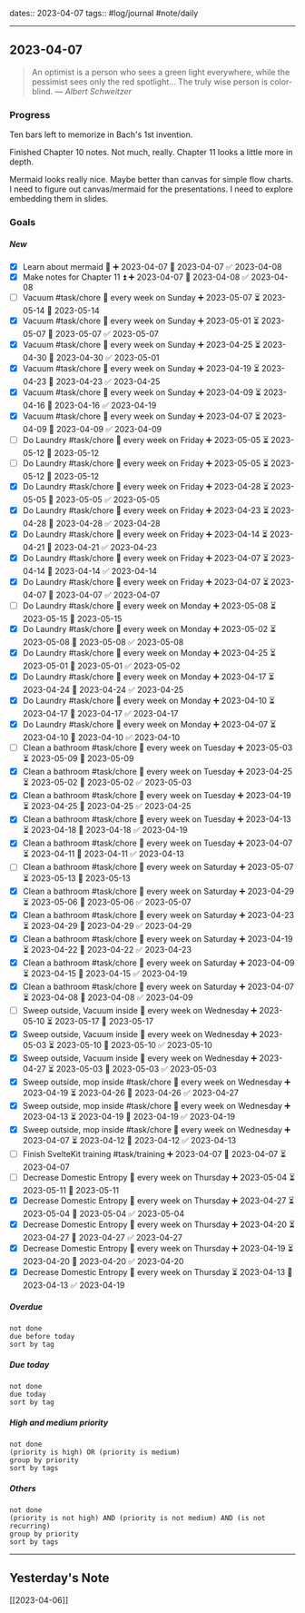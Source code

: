 dates:: 2023-04-07
tags:: #log/journal #note/daily 

---
## 2023-04-07

> An optimist is a person who sees a green light everywhere, while the pessimist sees only the red spotlight... The truly wise person is color-blind.
> — <cite>Albert Schweitzer</cite>

### Progress

Ten bars left to memorize in Bach's 1st invention.

Finished Chapter 10 notes. Not much, really. Chapter 11 looks a little more in depth.

Mermaid looks really nice. Maybe better than canvas for simple flow charts. I need to figure out canvas/mermaid for the presentations. I need to explore embedding them in slides.


### Goals 

##### New

- [x] Learn about mermaid 🔼 ➕ 2023-04-07 🛫 2023-04-07 ✅ 2023-04-08
- [x] Make notes for Chapter 11 ⏫ ➕ 2023-04-07 🛫 2023-04-08 ✅ 2023-04-08
- [ ] Vacuum #task/chore 🔁 every week on Sunday ➕ 2023-05-07 ⏳ 2023-05-14 📅 2023-05-14
- [x] Vacuum #task/chore 🔁 every week on Sunday ➕ 2023-05-01 ⏳ 2023-05-07 📅 2023-05-07 ✅ 2023-05-07
- [x] Vacuum #task/chore 🔁 every week on Sunday ➕ 2023-04-25 ⏳ 2023-04-30 📅 2023-04-30 ✅ 2023-05-01
- [x] Vacuum #task/chore 🔁 every week on Sunday ➕ 2023-04-19 ⏳ 2023-04-23 📅 2023-04-23 ✅ 2023-04-25
- [x] Vacuum #task/chore 🔁 every week on Sunday ➕ 2023-04-09 ⏳ 2023-04-16 📅 2023-04-16 ✅ 2023-04-19
- [x] Vacuum #task/chore 🔁 every week on Sunday ➕ 2023-04-07 ⏳ 2023-04-09 📅 2023-04-09 ✅ 2023-04-09
- [ ] Do Laundry #task/chore 🔁 every week on Friday ➕ 2023-05-05 ⏳ 2023-05-12 📅 2023-05-12
- [ ] Do Laundry #task/chore 🔁 every week on Friday ➕ 2023-05-05 ⏳ 2023-05-12 📅 2023-05-12
- [x] Do Laundry #task/chore 🔁 every week on Friday ➕ 2023-04-28 ⏳ 2023-05-05 📅 2023-05-05 ✅ 2023-05-05
- [x] Do Laundry #task/chore 🔁 every week on Friday ➕ 2023-04-23 ⏳ 2023-04-28 📅 2023-04-28 ✅ 2023-04-28
- [x] Do Laundry #task/chore 🔁 every week on Friday ➕ 2023-04-14 ⏳ 2023-04-21 📅 2023-04-21 ✅ 2023-04-23
- [x] Do Laundry #task/chore 🔁 every week on Friday ➕ 2023-04-07 ⏳ 2023-04-14 📅 2023-04-14 ✅ 2023-04-14
- [x] Do Laundry #task/chore 🔁 every week on Friday ➕ 2023-04-07 ⏳ 2023-04-07 📅 2023-04-07 ✅ 2023-04-07
- [ ] Do Laundry #task/chore 🔁 every week on Monday ➕ 2023-05-08 ⏳ 2023-05-15 📅 2023-05-15
- [x] Do Laundry #task/chore 🔁 every week on Monday ➕ 2023-05-02 ⏳ 2023-05-08 📅 2023-05-08 ✅ 2023-05-08
- [x] Do Laundry #task/chore 🔁 every week on Monday ➕ 2023-04-25 ⏳ 2023-05-01 📅 2023-05-01 ✅ 2023-05-02
- [x] Do Laundry #task/chore 🔁 every week on Monday ➕ 2023-04-17 ⏳ 2023-04-24 📅 2023-04-24 ✅ 2023-04-25
- [x] Do Laundry #task/chore 🔁 every week on Monday ➕ 2023-04-10 ⏳ 2023-04-17 📅 2023-04-17 ✅ 2023-04-17
- [x] Do Laundry #task/chore 🔁 every week on Monday ➕ 2023-04-07 ⏳ 2023-04-10 📅 2023-04-10 ✅ 2023-04-10
- [ ] Clean a bathroom #task/chore 🔁 every week on Tuesday ➕ 2023-05-03 ⏳ 2023-05-09 📅 2023-05-09
- [x] Clean a bathroom #task/chore 🔁 every week on Tuesday ➕ 2023-04-25 ⏳ 2023-05-02 📅 2023-05-02 ✅ 2023-05-03
- [x] Clean a bathroom #task/chore 🔁 every week on Tuesday ➕ 2023-04-19 ⏳ 2023-04-25 📅 2023-04-25 ✅ 2023-04-25
- [x] Clean a bathroom #task/chore 🔁 every week on Tuesday ➕ 2023-04-13 ⏳ 2023-04-18 📅 2023-04-18 ✅ 2023-04-19
- [x] Clean a bathroom #task/chore 🔁 every week on Tuesday ➕ 2023-04-07 ⏳ 2023-04-11 📅 2023-04-11 ✅ 2023-04-13
- [ ] Clean a bathroom #task/chore 🔁 every week on Saturday ➕ 2023-05-07 ⏳ 2023-05-13 📅 2023-05-13
- [x] Clean a bathroom #task/chore 🔁 every week on Saturday ➕ 2023-04-29 ⏳ 2023-05-06 📅 2023-05-06 ✅ 2023-05-07
- [x] Clean a bathroom #task/chore 🔁 every week on Saturday ➕ 2023-04-23 ⏳ 2023-04-29 📅 2023-04-29 ✅ 2023-04-29
- [x] Clean a bathroom #task/chore 🔁 every week on Saturday ➕ 2023-04-19 ⏳ 2023-04-22 📅 2023-04-22 ✅ 2023-04-23
- [x] Clean a bathroom #task/chore 🔁 every week on Saturday ➕ 2023-04-09 ⏳ 2023-04-15 📅 2023-04-15 ✅ 2023-04-19
- [x] Clean a bathroom #task/chore 🔁 every week on Saturday ➕ 2023-04-07 ⏳ 2023-04-08 📅 2023-04-08 ✅ 2023-04-09
- [ ] Sweep outside, Vacuum inside 🔁 every week on Wednesday ➕ 2023-05-10 ⏳ 2023-05-17 📅 2023-05-17
- [x] Sweep outside, Vacuum inside 🔁 every week on Wednesday ➕ 2023-05-03 ⏳ 2023-05-10 📅 2023-05-10 ✅ 2023-05-10
- [x] Sweep outside, Vacuum inside 🔁 every week on Wednesday ➕ 2023-04-27 ⏳ 2023-05-03 📅 2023-05-03 ✅ 2023-05-03
- [x] Sweep outside, mop inside #task/chore 🔁 every week on Wednesday ➕ 2023-04-19 ⏳ 2023-04-26 📅 2023-04-26 ✅ 2023-04-27
- [x] Sweep outside, mop inside #task/chore 🔁 every week on Wednesday ➕ 2023-04-13 ⏳ 2023-04-19 📅 2023-04-19 ✅ 2023-04-19
- [x] Sweep outside, mop inside #task/chore 🔁 every week on Wednesday ➕ 2023-04-07 ⏳ 2023-04-12 📅 2023-04-12 ✅ 2023-04-13
- [ ] Finish SvelteKit training #task/training ➕ 2023-04-07 🛫 2023-04-07 ⏳ 2023-04-07
- [ ] Decrease Domestic Entropy 🔁 every week on Thursday ➕ 2023-05-04 ⏳ 2023-05-11 📅 2023-05-11
- [x] Decrease Domestic Entropy 🔁 every week on Thursday ➕ 2023-04-27 ⏳ 2023-05-04 📅 2023-05-04 ✅ 2023-05-04
- [x] Decrease Domestic Entropy 🔁 every week on Thursday ➕ 2023-04-20 ⏳ 2023-04-27 📅 2023-04-27 ✅ 2023-04-27
- [x] Decrease Domestic Entropy 🔁 every week on Thursday ➕ 2023-04-19 ⏳ 2023-04-20 📅 2023-04-20 ✅ 2023-04-20
- [x] Decrease Domestic Entropy 🔁 every week on Thursday ⏳ 2023-04-13 📅 2023-04-13 ✅ 2023-04-19

##### Overdue

```tasks
not done
due before today
sort by tag
```


##### Due today

```tasks
not done
due today
sort by tag
```

##### High and medium priority

```tasks
not done
(priority is high) OR (priority is medium)
group by priority
sort by tags
```

##### Others


```tasks
not done
(priority is not high) AND (priority is not medium) AND (is not recurring)
group by priority
sort by tags
```


---
## Yesterday's Note

[[2023-04-06]]


